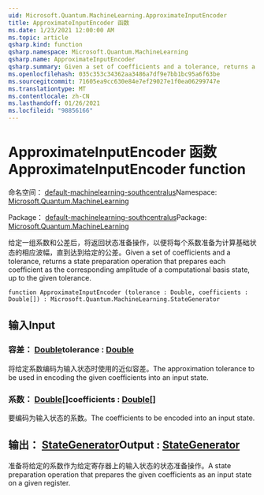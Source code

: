 ```yaml
---
uid: Microsoft.Quantum.MachineLearning.ApproximateInputEncoder
title: ApproximateInputEncoder 函数
ms.date: 1/23/2021 12:00:00 AM
ms.topic: article
qsharp.kind: function
qsharp.namespace: Microsoft.Quantum.MachineLearning
qsharp.name: ApproximateInputEncoder
qsharp.summary: Given a set of coefficients and a tolerance, returns a state preparation operation that prepares each coefficient as the corresponding amplitude of a computational basis state, up to the given tolerance.
ms.openlocfilehash: 035c353c34362aa3486a7df9e7bb1bc95a6f63be
ms.sourcegitcommit: 71605ea9cc630e84e7ef29027e1f0ea06299747e
ms.translationtype: MT
ms.contentlocale: zh-CN
ms.lasthandoff: 01/26/2021
ms.locfileid: "98856166"
---
```

# <a name="approximateinputencoder-function"></a><span data-ttu-id="fb8c6-102">ApproximateInputEncoder 函数</span><span class="sxs-lookup"><span data-stu-id="fb8c6-102">ApproximateInputEncoder function</span></span>

<span data-ttu-id="fb8c6-103">命名空间： [default-machinelearning-southcentralus](xref:Microsoft.Quantum.MachineLearning)</span><span class="sxs-lookup"><span data-stu-id="fb8c6-103">Namespace: [Microsoft.Quantum.MachineLearning](xref:Microsoft.Quantum.MachineLearning)</span></span>

<span data-ttu-id="fb8c6-104">Package： [default-machinelearning-southcentralus](https://nuget.org/packages/Microsoft.Quantum.MachineLearning)</span><span class="sxs-lookup"><span data-stu-id="fb8c6-104">Package: [Microsoft.Quantum.MachineLearning](https://nuget.org/packages/Microsoft.Quantum.MachineLearning)</span></span>


<span data-ttu-id="fb8c6-105">给定一组系数和公差后，将返回状态准备操作，以便将每个系数准备为计算基础状态的相应波幅，直到达到给定的公差。</span><span class="sxs-lookup"><span data-stu-id="fb8c6-105">Given a set of coefficients and a tolerance, returns a state preparation operation that prepares each coefficient as the corresponding amplitude of a computational basis state, up to the given tolerance.</span></span>

```qsharp
function ApproximateInputEncoder (tolerance : Double, coefficients : Double[]) : Microsoft.Quantum.MachineLearning.StateGenerator
```


## <a name="input"></a><span data-ttu-id="fb8c6-106">输入</span><span class="sxs-lookup"><span data-stu-id="fb8c6-106">Input</span></span>

### <a name="tolerance--double"></a><span data-ttu-id="fb8c6-107">容差： [Double](xref:microsoft.quantum.lang-ref.double)</span><span class="sxs-lookup"><span data-stu-id="fb8c6-107">tolerance : [Double](xref:microsoft.quantum.lang-ref.double)</span></span>

<span data-ttu-id="fb8c6-108">将给定系数编码为输入状态时使用的近似容差。</span><span class="sxs-lookup"><span data-stu-id="fb8c6-108">The approximation tolerance to be used in encoding the given coefficients into an input state.</span></span>


### <a name="coefficients--double"></a><span data-ttu-id="fb8c6-109">系数： [Double](xref:microsoft.quantum.lang-ref.double)[]</span><span class="sxs-lookup"><span data-stu-id="fb8c6-109">coefficients : [Double](xref:microsoft.quantum.lang-ref.double)[]</span></span>

<span data-ttu-id="fb8c6-110">要编码为输入状态的系数。</span><span class="sxs-lookup"><span data-stu-id="fb8c6-110">The coefficients to be encoded into an input state.</span></span>



## <a name="output--stategenerator"></a><span data-ttu-id="fb8c6-111">输出： [StateGenerator](xref:Microsoft.Quantum.MachineLearning.StateGenerator)</span><span class="sxs-lookup"><span data-stu-id="fb8c6-111">Output : [StateGenerator](xref:Microsoft.Quantum.MachineLearning.StateGenerator)</span></span>

<span data-ttu-id="fb8c6-112">准备将给定的系数作为给定寄存器上的输入状态的状态准备操作。</span><span class="sxs-lookup"><span data-stu-id="fb8c6-112">A state preparation operation that prepares the given coefficients as an input state on a given register.</span></span>